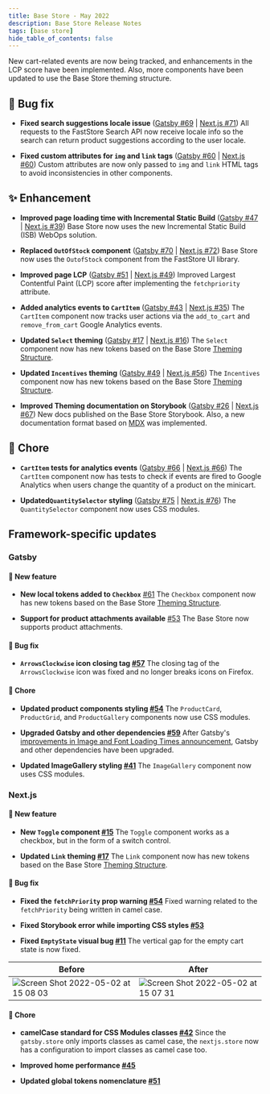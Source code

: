 ```yaml
---
title: Base Store - May 2022
description: Base Store Release Notes
tags: [base store]
hide_table_of_contents: false
---
```


New cart-related events are now being tracked, and enhancements in the LCP score have been implemented. Also, more components have been updated to use the Base Store theming structure.

<!--truncate-->

## <span role="img" aria-label="bug fix">🐛</span> Bug fix

- **Fixed search suggestions locale issue** ([Gatsby #69](https://github.com/vtex-sites/gatsby.store/pull/69) | [Next.js #71](https://github.com/vtex-sites/nextjs.store/pull/71))
  All requests to the FastStore Search API now receive locale info so the search can return product suggestions according to the user locale.

- **Fixed custom attributes for `img` and `link` tags** ([Gatsby #60](https://github.com/vtex-sites/gatsby.store/pull/60) | [Next.js #60](https://github.com/vtex-sites/nextjs.store/pull/60))
  Custom attributes are now only passed to `img` and `link` HTML tags to avoid inconsistencies in other components.

## <span role="img" aria-label="Enhancement">✨</span> Enhancement

- **Improved page loading time with Incremental Static Build** ([Gatsby #47](https://github.com/vtex-sites/gatsby.store/pull/47) | [Next.js #39](https://github.com/vtex-sites/nextjs.store/pull/39))
  Base Store now uses the new Incremental Static Build (ISB) WebOps solution.

- **Replaced `OutOfStock` component** ([Gatsby #70](https://github.com/vtex-sites/gatsby.store/pull/70) | [Next.js #72](https://github.com/vtex-sites/nextjs.store/pull/72))
  Base Store now uses the `OutofStock` component from the FastStore UI library.

- **Improved page LCP** ([Gatsby #51](https://github.com/vtex-sites/gatsby.store/pull/51) | [Next.js #49](https://github.com/vtex-sites/nextjs.store/pull/49))
  Improved Largest Contentful Paint (LCP) score after implementing the `fetchpriority` attribute.

- **Added analytics events to `CartItem`** ([Gatsby #43](https://github.com/vtex-sites/gatsby.store/pull/43) | [Next.js #35](https://github.com/vtex-sites/nextjs.store/pull/35))
  The `CartItem` component now tracks user actions via the `add_to_cart` and `remove_from_cart` Google Analytics events.

- **Updated `Select` theming** ([Gatsby #17](https://github.com/vtex-sites/gatsby.store/pull/17) | [Next.js #16](https://github.com/vtex-sites/nextjs.store/pull/16))
  The `Select` component now has new tokens based on the Base Store [Theming Structure](https://github.com/vtex-sites/base.store/pull/407).

- **Updated `Incentives` theming** ([Gatsby #49](https://github.com/vtex-sites/gatsby.store/pull/49) | [Next.js #56](https://github.com/vtex-sites/nextjs.store/pull/56))
  The `Incentives` component now has new tokens based on the Base Store [Theming Structure](https://github.com/vtex-sites/base.store/pull/407).

- **Improved Theming documentation on Storybook** ([Gatsby #26](https://github.com/vtex-sites/gatsby.store/pull/26) | [Next.js #67](https://github.com/vtex-sites/nextjs.store/pull/67))
  New docs published on the Base Store Storybook. Also, a new documentation format based on [MDX](https://storybook.js.org/docs/react/writing-docs/mdx) was implemented.

## <span role="img" aria-label="chores">🧹</span> Chore

- **`CartItem` tests for analytics events** ([Gatsby #66](https://github.com/vtex-sites/gatsby.store/pull/66) | [Next.js #66](https://github.com/vtex-sites/nextjs.store/pull/66))
  The `CartItem` component now has tests to check if events are fired to Google Analytics when users change the quantity of a product on the minicart.

- **Updated`QuantitySelector` styling** ([Gatsby #75](https://github.com/vtex-sites/gatsby.store/pull/75) | [Next.js #76](https://github.com/vtex-sites/nextjs.store/pull/76))
  The `QuantitySelector` component now uses CSS modules.

## Framework-specific updates

### Gatsby

#### <span role="img" aria-label="chores">🎉</span> New feature

- **New local tokens added to `Checkbox`** [#61](https://github.com/vtex-sites/gatsby.store/pull/61)
  The `Checkbox` component now has new tokens based on the Base Store [Theming Structure](https://github.com/vtex-sites/base.store/pull/407).

- **Support for product attachments available** [#53](https://github.com/vtex-sites/gatsby.store/pull/53)
  The Base Store now supports product attachments.

#### <span role="img" aria-label="bug fix">🐛</span> Bug fix

- **`ArrowsClockwise` icon closing tag [#57](https://github.com/vtex-sites/gatsby.store/pull/57)**
  The closing tag of the `ArrowsClockwise` icon was fixed and no longer breaks icons on Firefox.

#### <span role="img" aria-label="chores">🧹</span> Chore

- **Updated product components styling [#54](https://github.com/vtex-sites/gatsby.store/pull/54)**
  The `ProductCard`, `ProductGrid`, and `ProductGallery` components now use CSS modules.

- **Upgraded Gatsby and other dependencies [#59](https://github.com/vtex-sites/gatsby.store/pull/59)**
  After Gatsby's [improvements in Image and Font Loading Times announcement](https://www.gatsbyjs.com/docs/reference/release-notes/v4.14/#improvements-in-image-and-font-loading-times), Gatsby and other dependencies have been upgraded.

- **Updated ImageGallery styling [#41](https://github.com/vtex-sites/gatsby.store/pull/41)**
  The `ImageGallery` component now uses CSS modules.

### Next.js

#### <span role="img" aria-label="chores">🎉</span> New feature

- **New `Toggle` component [#15](https://github.com/vtex-sites/nextjs.store/pull/15)**
  The `Toggle` component works as a checkbox, but in the form of a switch control.

- **Updated `Link` theming [#17](https://github.com/vtex-sites/nextjs.store/pull/17)**
  The `Link` component now has new tokens based on the Base Store [Theming Structure](https://github.com/vtex-sites/base.store/pull/407).

#### <span role="img" aria-label="bug fix">🐛</span> Bug fix

- **Fixed the `fetchPriority` prop warning [#54](https://github.com/vtex-sites/nextjs.store/pull/54)**
  Fixed warning related to the `fetchPriority` being written in camel case.

- **Fixed Storybook error while importing CSS styles [#53](https://github.com/vtex-sites/nextjs.store/pull/53)**

- **Fixed `EmptyState` visual bug [#11](https://github.com/vtex-sites/nextjs.store/pull/11)**
  The vertical gap for the empty cart state is now fixed.

| Before                                                                                                                                     | After                                                                                                                                      |
| ------------------------------------------------------------------------------------------------------------------------------------------ | ------------------------------------------------------------------------------------------------------------------------------------------ |
| ![Screen Shot 2022-05-02 at 15 08 03](https://user-images.githubusercontent.com/381395/166301327-5d18aaa1-cd0c-47c8-b7b6-c94c3a0c8170.png) | ![Screen Shot 2022-05-02 at 15 07 31](https://user-images.githubusercontent.com/381395/166301331-223b849d-35ac-4482-9a64-d9f74d1055e4.png) |

#### <span role="img" aria-label="chores">🧹</span> Chore

- **camelCase standard for CSS Modules classes [#42](https://github.com/vtex-sites/nextjs.store/pull/42)**
  Since the `gatsby.store` only imports classes as camel case, the `nextjs.store` now has a configuration to import classes as camel case too.

- **Improved home performance [#45](https://github.com/vtex-sites/nextjs.store/pull/45)**

- **Updated global tokens nomenclature [#51](https://github.com/vtex-sites/nextjs.store/pull/51)**
